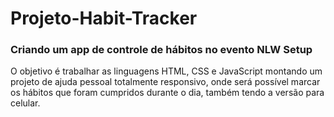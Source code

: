 # Projeto-Habit-Tracker
### Criando um app de controle de hábitos no evento NLW Setup

O objetivo é trabalhar as linguagens HTML, CSS e JavaScript montando um projeto de ajuda pessoal totalmente responsivo, onde será possível marcar os hábitos que foram cumpridos durante o dia, também tendo a versão para celular.
